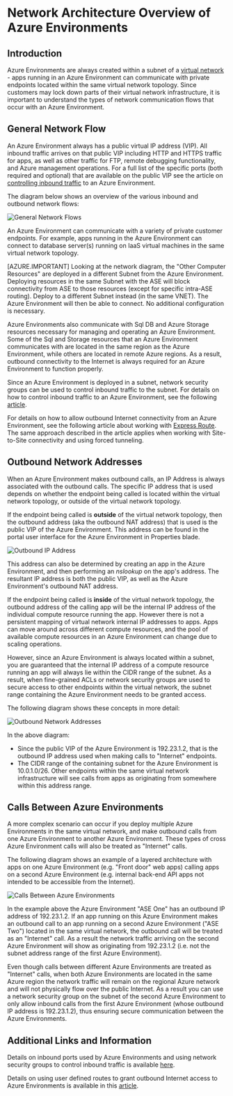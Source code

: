<properties 
	pageTitle="Network Architecture Overview of Azure Environments" 
	description="Architectural overview of network topology ofAzure Environments." 
	services="app-service" 
	documentationCenter="" 
	authors="stefsch" 
	manager="wpickett" 
	editor=""/>

<tags
	ms.service="app-service"
	ms.date="12/17/2015"
	wacn.date=""/>	

# Network Architecture Overview of Azure Environments

## Introduction ##
Azure Environments are always created within a subnet of a [virtual network][virtualnetwork] - apps running in an Azure Environment can communicate with private endpoints located within the same virtual network topology.  Since customers may lock down parts of their virtual network infrastructure, it is important to understand the types of network communication flows that occur with an Azure Environment.

## General Network Flow ##
 
An Azure Environment always has a public virtual IP address (VIP).  All inbound traffic arrives on that public VIP including HTTP and HTTPS traffic for apps, as well as other traffic for FTP, remote debugging functionality, and Azure management operations.  For a full list of the specific ports (both required and optional) that are available on the public VIP see the article on [controlling inbound traffic][controllinginboundtraffic] to an Azure Environment. 

The diagram below shows an overview of the various inbound and outbound network flows:

![General Network Flows][GeneralNetworkFlows]

An Azure Environment can communicate with a variety of private customer endpoints.  For example, apps running in the Azure Environment can connect to database server(s) running on IaaS virtual machines in the same virtual network topology.

[AZURE.IMPORTANT] Looking at the network diagram, the "Other Computer Resources" are deployed in a different Subnet from the Azure Environment. Deploying resources in the same Subnet with the ASE will block connectivity from ASE to those resources (except for specific intra-ASE routing). Deploy to a different Subnet instead (in the same VNET). The Azure Environment will then be able to connect. No additional configuration is necessary.

Azure Environments also communicate with Sql DB and Azure Storage resources necessary for managing and operating an Azure Environment.  Some of the Sql and Storage resources that an Azure Environment communicates with are located in the same region as the Azure Environment, while others are located in remote Azure regions.  As a result, outbound connectivity to the Internet is always required for an Azure Environment to function properly. 

Since an Azure Environment is deployed in a subnet, network security groups can be used to control inbound traffic to the subnet.  For details on how to control inbound traffic to an Azure Environment, see the following [article][controllinginboundtraffic].

For details on how to allow outbound Internet connectivity from an Azure Environment, see the following article about working with [Express Route][ExpressRoute].  The same approach described in the article applies when working with Site-to-Site connectivity and using forced tunneling.

## Outbound Network Addresses ##
When an Azure Environment makes outbound calls, an IP Address is always associated with the outbound calls.  The specific IP address that is used depends on whether the endpoint being called is located within the virtual network topology, or outside of the virtual network topology.

If the endpoint being called is **outside** of the virtual network topology, then the outbound address (aka the outbound NAT address) that is used is the public VIP of the Azure Environment.  This address can be found in the portal user interface for the Azure Environment in Properties blade.
 
![Outbound IP Address][OutboundIPAddress]

This address can also be determined by creating an app in the Azure Environment, and then performing an *nslookup* on the app's address. The resultant IP address is both the public VIP, as well as the Azure Environment's outbound NAT address.

If the endpoint being called is **inside** of the virtual network topology, the outbound address of the calling app will be the internal IP address of the individual compute resource running the app.  However there is not a persistent mapping of virtual network internal IP addresses to apps.  Apps can move around across different compute resources, and the pool of available compute resources in an Azure Environment can change due to scaling operations.

However, since an Azure Environment is always located within a subnet, you are guaranteed that the internal IP address of a compute resource running an app will always lie within the CIDR range of the subnet.  As a result, when fine-grained ACLs or network security groups are used to secure access to other endpoints within the virtual network, the subnet range containing the Azure Environment needs to be granted access.

The following diagram shows these concepts in more detail:

![Outbound Network Addresses][OutboundNetworkAddresses]

In the above diagram:

- Since the public VIP of the Azure Environment is 192.23.1.2, that is the outbound IP address used when making calls to "Internet" endpoints.
- The CIDR range of the containing subnet for the Azure Environment is 10.0.1.0/26.  Other endpoints within the same virtual network infrastructure will see calls from apps as originating from somewhere within this address range.

## Calls Between Azure Environments ##
A more complex scenario can occur if you deploy multiple Azure Environments in the same virtual network, and make outbound calls from one Azure Environment to another Azure Environment.  These types of cross Azure Environment calls will also be treated as "Internet" calls.

The following diagram shows an example of a layered architecture with apps on one Azure Environment (e.g. "Front door" web apps) calling apps on a second Azure Environment (e.g. internal back-end API apps not intended to be accessible from the Internet). 

![Calls Between Azure Environments][CallsBetweenAppServiceEnvironments] 

In the example above the Azure Environment "ASE One" has an outbound IP address of 192.23.1.2.  If an app running on this Azure Environment makes an outbound call to an app running on a second Azure Environment ("ASE Two") located in the same virtual network, the outbound call will be treated as an "Internet" call.  As a result the network traffic arriving on the second Azure Environment will show as originating from 192.23.1.2 (i.e. not the subnet address range of the first Azure Environment).

Even though calls between different Azure Environments are treated as "Internet" calls, when both Azure Environments are located in the same Azure region the network traffic will remain on the regional Azure network and will not physically flow over the public Internet.  As a result you can use a network security group on the subnet of the second Azure Environment to only allow inbound calls from the first Azure Environment (whose outbound IP address is 192.23.1.2), thus ensuring secure communication between the Azure Environments.

## Additional Links and Information ##
Details on inbound ports used by Azure Environments and using network security groups to control inbound traffic is available [here][controllinginboundtraffic].

Details on using user defined routes to grant outbound Internet access to Azure Environments is available in this [article][ExpressRoute]. 


<!-- LINKS -->
[virtualnetwork]: http://azure.microsoft.com/services/networking/
[controllinginboundtraffic]:  /documentation/articles/app-service-app-service-environment-control-inbound-traffic/
[ExpressRoute]:  /documentation/articles/app-service-app-service-environment-network-configuration-expressroute/

<!-- IMAGES -->
[GeneralNetworkFlows]: ./media/app-service-app-service-environment-network-architecture-overview/NetworkOverview-1.png
[OutboundIPAddress]: ./media/app-service-app-service-environment-network-architecture-overview/OutboundIPAddress-1.png
[OutboundNetworkAddresses]: ./media/app-service-app-service-environment-network-architecture-overview/OutboundNetworkAddresses-1.png
[CallsBetweenAppServiceEnvironments]: ./media/app-service-app-service-environment-network-architecture-overview/CallsBetweenEnvironments-1.png


